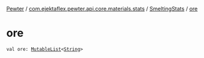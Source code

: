 [Pewter](../../index.md) / [com.ejektaflex.pewter.api.core.materials.stats](../index.md) / [SmeltingStats](index.md) / [ore](./ore.md)

# ore

`val ore: `[`MutableList`](https://kotlinlang.org/api/latest/jvm/stdlib/kotlin.collections/-mutable-list/index.html)`<`[`String`](https://kotlinlang.org/api/latest/jvm/stdlib/kotlin/-string/index.html)`>`